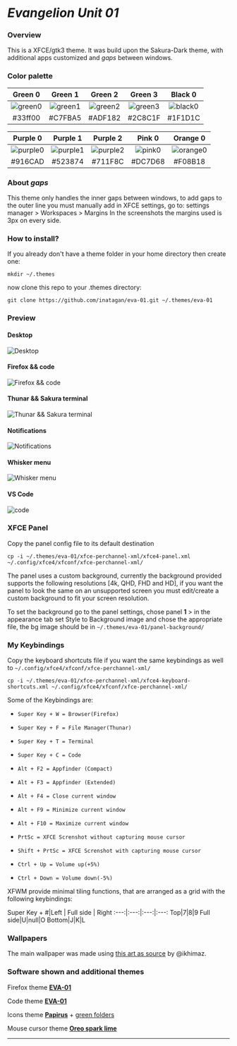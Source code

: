 # *Evangelion Unit 01*
### Overview
This is a XFCE/gtk3 theme. It was build upon the Sakura-Dark theme, with additional apps customized and *gaps* between windows.
### Color palette
Green 0|Green 1|Green 2|Green 3|Black 0
:---:|:---:|:---:|:---:|:---:
![green0](./pictures/green0-33ff00.png)|![green1](./pictures/green1-C7FBA5.png)|![green2](./pictures/green2-ADF182.png)|![green3](./pictures/green3-2C8C1F.png)|![black0](./pictures/black0-1F1D1C.png)
#33ff00|#C7FBA5|#ADF182|#2C8C1F|#1F1D1C

Purple 0|Purple 1|Purple 2|Pink 0|Orange 0
:---:|:---:|:---:|:---:|:---:
![purple0](./pictures/purple0-916CAD.png)|![purple1](./pictures/purple1-523874.png)|![purple2](./pictures/purple2-711F8C.png)|![pink0](./pictures/pink0-DC7D68.png)|![orange0](./pictures/orange0-F08B18.png)
#916CAD|#523874|#711F8C|#DC7D68|#F08B18
### About *gaps*
This theme only handles the inner gaps between windows, to add gaps to the outer line you must manually add in XFCE settings, go to:
	settings manager > Workspaces > Margins
In the screenshots the margins used is 3px on every side.
### How to install?
If you already don't have a theme folder in your home directory then create one:

`mkdir ~/.themes`

now clone this repo to your .themes directory:

`git clone https://github.com/inatagan/eva-01.git ~/.themes/eva-01`
### Preview
#### Desktop
![Desktop](./pictures/desktop.png)
#### Firefox && code
![Firefox && code](./pictures/firefox-code.png)
#### Thunar && Sakura terminal
![Thunar && Sakura terminal](./pictures/thunar-sakura.png)
#### Notifications
![Notifications](./pictures/notifications.png)
#### Whisker menu
![Whisker menu](./pictures/whisker-menu.png)
#### VS Code
![code](./pictures/vscode.png)
### XFCE Panel
Copy the panel config file to its default destination

`cp -i ~/.themes/eva-01/xfce-perchannel-xml/xfce4-panel.xml ~/.config/xfce4/xfconf/xfce-perchannel-xml/`

The panel uses a custom background, currently the background provided supports the following resolutions [4k, QHD, FHD and HD], if you want the panel to look the same on an unsupported screen you must edit/create a custom background to fit your screen resolution.

To set the background go to the panel settings, chose panel **1** > in the appearance tab set Style to Background image and chose the appropriate file, the bg image should be in `~/.themes/eva-01/panel-background/`
### My Keybindings
Copy the keyboard shortcuts file if you want the same keybindings as well to `~/.config/xfce4/xfconf/xfce-perchannel-xml/`

`cp -i ~/.themes/eva-01/xfce-perchannel-xml/xfce4-keyboard-shortcuts.xml ~/.config/xfce4/xfconf/xfce-perchannel-xml/`

Some of the Keybindings are:

* `Super Key + W = Browser(Firefox)`

* `Super Key + F = File Manager(Thunar)`

* `Super Key + T = Terminal`

* `Super Key + C = Code`

* `Alt + F2 = Appfinder (Compact)`

* `Alt + F3 = Appfinder (Extended)`

* `Alt + F4 = Close current window`

* `Alt + F9 = Minimize current window`

* `Alt + F10 = Maximize current window`

* `PrtSc = XFCE Screnshot without capturing mouse cursor`

* `Shift + PrtSc = XFCE Screnshot with capturing mouse cursor`

* `Ctrl + Up = Volume up(+5%)`

* `Ctrl + Down = Volume down(-5%)`

XFWM provide minimal tiling functions, that are arranged as a grid with the following keybindings:

Super Key +
#|Left | Full side | Right
:---:|:---:|:---:|:---:
Top|7|8|9
Full side|U|null|O
Bottom|J|K|L

### Wallpapers
The main wallpaper was made using [this art as source](https://www.instagram.com/p/CWGAOQgP0_H/?utm_medium=copy_link) by @ikhimaz.
### Software shown and additional themes
Firefox theme [**EVA-01**](https://addons.mozilla.org/en-US/firefox/addon/eva-01-theme/)

Code theme [**EVA-01**](https://marketplace.visualstudio.com/items?itemName=inatagan.eva-01-vscode-theme)

Icons theme [**Papirus**](https://github.com/PapirusDevelopmentTeam/papirus-icon-theme) + [green folders](https://github.com/PapirusDevelopmentTeam/papirus-folders)

Mouse cursor theme [**Oreo spark lime**](https://github.com/varlesh/oreo-cursors)

---
